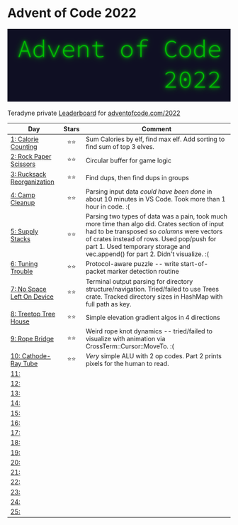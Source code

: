 # Advent of Code 2022

![](pix/aoc.png)

Teradyne private [Leaderboard](https://adventofcode.com/2022/leaderboard/private/view/380786) for [adventofcode.com/2022](https://adventofcode.com/2022)

| Day | Stars | Comment |
|---|:-:|-|
| [1: Calorie Counting](https://adventofcode.com/2022/day/1) | ⭐⭐ | Sum Calories by elf, find max elf.  Add sorting to find sum of top 3 elves. |
| [2: Rock Paper Scissors](https://adventofcode.com/2022/day/2) | ⭐⭐ | Circular buffer for game logic |
| [3: Rucksack Reorganization](https://adventofcode.com/2022/day/3) | ⭐⭐ | Find dups, then find dups in groups |
| [4: Camp Cleanup](https://adventofcode.com/2022/day/4) | ⭐⭐ | Parsing input data _could have been done_ in about 10 minutes in VS Code.  Took more than 1 hour in code.  :( |
| [5: Supply Stacks](https://adventofcode.com/2022/day/5) | ⭐⭐ | Parsing two types of data was a pain, took much more time than algo did.  Crates section of input had to be transposed so _columns_ were vectors of crates instead of rows.  Used pop/push for part 1. Used temporary storage and vec.append() for part 2.  Didn't visualize.  :( |
| [6: Tuning Trouble](https://adventofcode.com/2022/day/6) | ⭐⭐ | Protocol-aware puzzle -- write start-of-packet marker detection routine |
| [7: No Space Left On Device](https://adventofcode.com/2022/day/7) | ⭐⭐ | Terminal output parsing for directory structure/navigation.  Tried/failed to use Trees crate.  Tracked directory sizes in HashMap with full path as key. |
| [8: Treetop Tree House](https://adventofcode.com/2022/day/8) | ⭐⭐ | Simple elevation gradient algos in 4 directions |
| [9: Rope Bridge](https://adventofcode.com/2022/day/9) | ⭐⭐ | Weird rope knot dynamics -- tried/failed to visualize with animation via CrossTerm::Cursor::MoveTo.  :( |
| [10: Cathode-Ray Tube](https://adventofcode.com/2022/day/10) | ⭐⭐ | *Very* simple ALU with 2 op codes. Part 2 prints pixels for the human to read. |
| [11: ](https://adventofcode.com/2022/day/11) |  |  |
| [12: ](https://adventofcode.com/2022/day/12) |  |  |
| [13: ](https://adventofcode.com/2022/day/13) |  |  |
| [14: ](https://adventofcode.com/2022/day/14) |  |  |
| [15: ](https://adventofcode.com/2022/day/15) |  |  |
| [16: ](https://adventofcode.com/2022/day/17) |  |  |
| [17: ](https://adventofcode.com/2022/day/17) |  |  |
| [18: ](https://adventofcode.com/2022/day/18) |  |  |
| [19: ](https://adventofcode.com/2022/day/19) |  |  |
| [20: ](https://adventofcode.com/2022/day/20) |  |  |
| [21: ](https://adventofcode.com/2022/day/21) |  |  |
| [22: ](https://adventofcode.com/2022/day/22) |  |  |
| [23: ](https://adventofcode.com/2022/day/23) |  |  |
| [24: ](https://adventofcode.com/2022/day/24) |  |  |
| [25: ](https://adventofcode.com/2022/day/25) |  |  |
